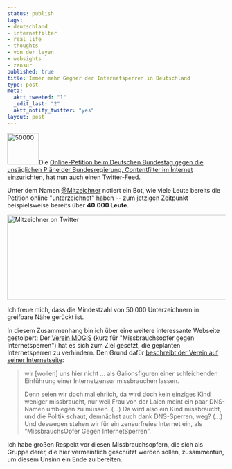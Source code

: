 ```yaml
--- 
status: publish
tags: 
- deutschland
- internetfilter
- real life
- thoughts
- von der leyen
- websights
- zensur
published: true
title: Immer mehr Gegner der Internetsperren in Deutschland
type: post
meta: 
  aktt_tweeted: "1"
  _edit_last: "2"
  aktt_notify_twitter: "yes"
layout: post
---
```

<img src="http://fredericiana.com/wp-content/uploads/2009/05/50000.jpg" alt="50000" title="50000" width="73" height="73" class="alignright size-full wp-image-2207" />Die <a href="http://fredericiana.com/2009/05/04/petition-gegen-internetsperren/">Online-Petition beim Deutschen Bundestag gegen die unsäglichen Pläne der Bundesregierung, Contentfilter im Internet einzurichten</a>, hat nun auch einen Twitter-Feed.

Unter dem Namen <a href="https://twitter.com/Mitzeichner">@Mitzeichner</a> notiert ein Bot, wie viele Leute bereits die Petition online "unterzeichnet" haben -- zum jetzigen Zeitpunkt beispielsweise bereits über <strong>40.000 Leute</strong>.

<img src="http://fredericiana.com/wp-content/uploads/2009/05/mitzeichner-on-twitter-575x196.jpg" alt="Mitzeichner on Twitter" title="Mitzeichner on Twitter" width="575" height="196" class="alignright size-large wp-image-2208" />

Ich freue mich, dass die Mindestzahl von 50.000 Unterzeichnern in greifbare Nähe gerückt ist.

In diesem Zusammenhang bin ich über eine weitere interessante Webseite gestolpert: Der <a href="http://mogis.wordpress.com/">Verein MOGIS</a> (kurz für "Missbrauchsopfer gegen Internetsperren") hat es sich zum Ziel gesetzt, die geplanten Internetsperren zu verhindern. Den Grund dafür <a href="http://mogis.wordpress.com/wer-wir-sind/">beschreibt der Verein auf seiner Internetseite</a>:

<blockquote>wir [wollen] uns hier nicht ... als Galionsfiguren einer schleichenden Einführung einer Internetzensur missbrauchen lassen.

Denn seien wir doch mal ehrlich, da wird doch kein einziges Kind weniger missbraucht, nur weil Frau von der Laien meint ein paar DNS-Namen umbiegen zu müssen.
(...)
Da wird also ein Kind missbraucht, und die Politik schaut, demnächst auch dank DNS-Sperren, weg?
(...)
Und deswegen stehen wir für ein zensurfreies Internet ein, als “MissbrauchsOpfer Gegen InternetSperren”.</blockquote>

Ich habe großen Respekt vor diesen Missbrauchsopfern, die sich als Gruppe derer, die hier vermeintlich geschützt werden sollen, zusammentun, um diesem Unsinn ein Ende zu bereiten.
